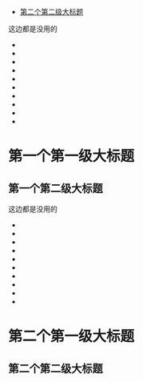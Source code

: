 - [第二个第二级大标题](#第二个第二级大标题)




这边都是没用的




-
-
-
-
-
-
-
-
-
-

# 第一个第一级大标题
## 第一个第二级大标题

这边都是没用的




-
-
-
-
-
-
-
-
-
-

# 第二个第一级大标题
## 第二个第二级大标题

